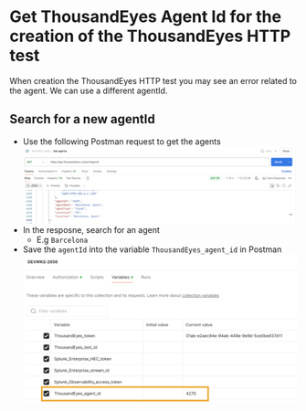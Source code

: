 # Get ThousandEyes Agent Id for the creation of the ThousandEyes HTTP test

When creation the ThousandEyes HTTP test you may see an error related to the agent.
We can use a different agentId.

## Search for a new agentId

- Use the following Postman request to get the agents ![ThousandEyes get agents](img/thousandeyes/postman/getAgents.png)
- In the resposne, search for an agent
    - E.g `Barcelona`
- Save the `agentId` into the variable `ThousandEyes_agent_id` in Postman ![ThousandEyes agentId](img/thousandeyes/postman/agentId.png)
